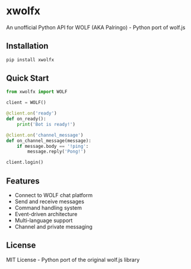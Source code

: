 # xwolfx

An unofficial Python API for WOLF (AKA Palringo) - Python port of wolf.js

## Installation

```bash
pip install xwolfx
```

## Quick Start

```python
from xwolfx import WOLF

client = WOLF()

@client.on('ready')
def on_ready():
    print('Bot is ready!')

@client.on('channel_message')
def on_channel_message(message):
    if message.body == '!ping':
        message.reply('Pong!')

client.login()
```

## Features

- Connect to WOLF chat platform
- Send and receive messages
- Command handling system
- Event-driven architecture
- Multi-language support
- Channel and private messaging

## License

MIT License - Python port of the original wolf.js library